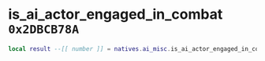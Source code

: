 # is_ai_actor_engaged_in_combat `0x2DBCB78A`

```lua
local result --[[ number ]] = natives.ai_misc.is_ai_actor_engaged_in_combat(_unk0 --[[ number ]])
```